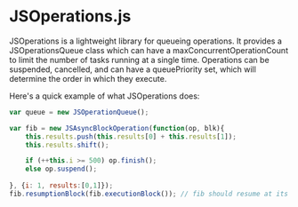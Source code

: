 JSOperations.js
==========

JSOperations is a lightweight library for queueing operations. It provides a JSOperationsQueue class which can have a maxConcurrentOperationCount to limit the number of tasks running at a single time.
Operations can be suspended, cancelled, and can have a queuePriority set, which will determine the order in which they execute.

Here's a quick example of what JSOperations does:

```javascript
var queue = new JSOperationQueue();

var fib = new JSAsyncBlockOperation(function(op, blk){
	this.results.push(this.results[0] + this.results[1]);
	this.results.shift();

	if (++this.i >= 500) op.finish();
	else op.suspend();
  
}, {i: 1, results:[0,1]});
fib.resumptionBlock(fib.executionBlock()); // fib should resume at its execution block
```
